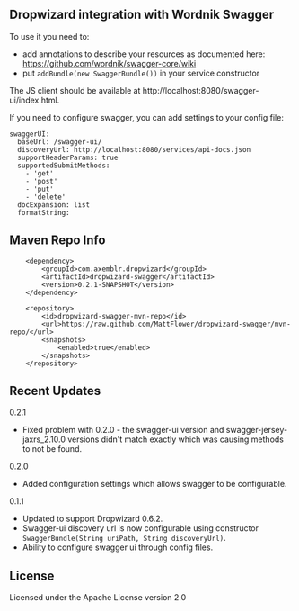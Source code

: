 Dropwizard integration with Wordnik Swagger
-------------------------------------------

To use it you need to:

* add annotations to describe your resources as documented here:
  https://github.com/wordnik/swagger-core/wiki
* put `addBundle(new SwaggerBundle())` in your service constructor 

The JS client should be available at http://localhost:8080/swagger-ui/index.html.

If you need to configure swagger, you can add settings to your config file:

    swaggerUI:
      baseUrl: /swagger-ui/
      discoveryUrl: http://localhost:8080/services/api-docs.json
      supportHeaderParams: true
      supportedSubmitMethods:
        - 'get'
        - 'post'
        - 'put'
        - 'delete'
      docExpansion: list
      formatString:

## Maven Repo Info

        <dependency>
            <groupId>com.axemblr.dropwizard</groupId>
            <artifactId>dropwizard-swagger</artifactId>
            <version>0.2.1-SNAPSHOT</version>
        </dependency>

        <repository>
            <id>dropwizard-swagger-mvn-repo</id>
            <url>https://raw.github.com/MattFlower/dropwizard-swagger/mvn-repo/</url>
            <snapshots>
                <enabled>true</enabled>
            </snapshots>
        </repository>


## Recent Updates
0.2.1
* Fixed problem with 0.2.0 - the swagger-ui version and swagger-jersey-jaxrs_2.10.0 versions didn't match exactly which was causing methods to not be found.

0.2.0
* Added configuration settings which allows swagger to be configurable.

0.1.1
* Updated to support Dropwizard 0.6.2.
* Swagger-ui discovery url is now configurable using constructor `SwaggerBundle(String uriPath, String discoveryUrl)`.
* Ability to configure swagger ui through config files.  

## License
Licensed under the Apache License version 2.0
